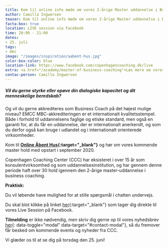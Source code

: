 ```yaml
---
title: Kom til online info møde om vores 2-årige Master uddannelse i Business Coaching
author: Camilla Ingwersen
teaser: Kom til online info møde om vores 2-årige Master uddannelse i Business Coaching
facta-box: true
location: LIVE session via Facebook
time: 20:00 - 21:00
dates:
- 25. juli
tags:
- mbc
image: "/images/inspiration/aabent-hus.jpg"
color-box-color: blue
location-link: https://www.facebook.com/copenhagencoaching.dk/live
extra: <a href="/academy/master-of-business-coaching">Læs mere om vores Master of Business Coaching</a>
contac-person: Camilla Ingwersen
---
```

##### Vil du gerne styrke eller opøve din dialogiske kapacitet og dit menneskelige beredskab?

Og vil du gerne akkrediteres som Business Coach på det højest mulige niveau? EMCC MBC-akkrediteringen er et internationalt kvalitetsstempel. Både i forhold til uddannelsens faglige og etiske standard, men også en garanti for, at du får en uddannelse, der er internationalt anerkendt, og som du derfor også kan bruge i udlandet og i internationalt orienterede virksomheder.

Kom til **[Online Åbent Hus](https://www.facebook.com/copenhagencoaching.dk/live){:target="_blank"}** og hør om vores kommende master hold med opstart i september 2020.

Copenhagen Coaching Center (CCC) har eksisteret i over 15 år som konsulentvirksomhed og som uddannelsesinstitution, og har gennem denne periode haft over 30 hold igennem den 2-årige master-uddannelse i business coaching.

**Praktisk:**

Du vil løbende have mulighed for at stille spørgsmål i chatten undervejs.

Du skal blot klikke på linket [her](https://www.facebook.com/copenhagencoaching.dk/live){:target="_blank"} som tager dig direkte til vores Live Session på Facebook.

**Tilmelding** er ikke nødvendig, men skriv dig gerne op til vores nyhedsbrev [her](#contact){: data-toggle="modal" data-target="#contact-modal"}, så du fremover får besked om kommende events og nyheder fra CCC.

Vi glæder os til at se dig på torsdag den 25. juni!
